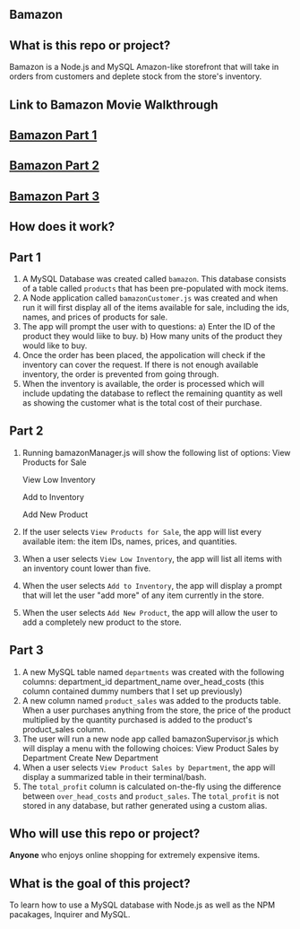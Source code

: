 ## Bamazon

## What is this repo or project?
Bamazon is a Node.js and MySQL Amazon-like storefront that will take in orders from customers and deplete stock from the store's inventory.

## Link to Bamazon Movie Walkthrough
## <a href="https://drive.google.com/file/d/1W0BZGszHt5j-BFV0RAYnmM7m5entpRde/view?usp=sharing" target="_blank">Bamazon Part 1</a>

## <a href="https://drive.google.com/file/d/12S2CedZw8UGOuMX_yOQfgSVC80lE-V9b/view?usp=sharing" target="_blank">Bamazon Part 2</a>

## <a href="https://drive.google.com/file/d/1bb4eKoxHIUU0h9NWaudzT6uErcfTWasa/view?usp=sharing" target="_blank">Bamazon Part 3</a>

## How does it work?
## Part 1
1. A MySQL Database was created called `bamazon`. This database consists of a table called `products` that has been pre-populated with mock items.
2. A Node application called `bamazonCustomer.js` was created and when run it will first display all of the items available for sale, including the ids, names, and prices of products for sale.
3. The app will prompt the user with to questions:
  a) Enter the ID of the product they would liike to buy.
  b) How many units of the product they would like to buy.
4. Once the order has been placed, the appolication will check if the inventory can cover the request. If there is not enough available inventory, the order is prevented from going through.
5. When the inventory is available, the order is processed which will include updating the database to reflect the remaining quantity as well as showing the customer what is the total cost of their purchase.

## Part 2
1. Running bamazonManager.js will show the following list of options:
    View Products for Sale
    
    View Low Inventory
    
    Add to Inventory
    
    Add New Product
2. If the user selects `View Products for Sale`, the app will list every available item: the item IDs, names, prices, and quantities.
3. When a user selects `View Low Inventory`, the app will list all items with an inventory count lower than five.
4. When the user selects `Add to Inventory`, the app will display a prompt that will let the user "add more" of any item currently in the store.
5. When the user selects `Add New Product`, the app will allow the user to add a completely new product to the store.

## Part 3
1. A new MySQL table named `departments` was created with the following columns:
    department_id
    department_name
    over_head_costs (this column contained dummy numbers that I set up previously)
2. A new column named `product_sales` was added to the products table. When a user purchases anything from the store, the price of the product multiplied by the quantity purchased is added to the product's product_sales column.
3. The user will run a new node app called bamazonSupervisor.js which will display a menu with the following choices:
    View Product Sales by Department
    Create New Department
4. When a user selects `View Product Sales by Department`, the app will display a summarized table in their terminal/bash.
5. The `total_profit` column is calculated on-the-fly using the difference between `over_head_costs` and `product_sales`. The `total_profit` is not stored in any database, but rather generated using a custom alias.

## Who will use this repo or project?
**Anyone** who enjoys online shopping for extremely expensive items.

## What is the goal of this project?
To learn how to use a MySQL database with Node.js as well as the NPM pacakages, Inquirer and MySQL.

